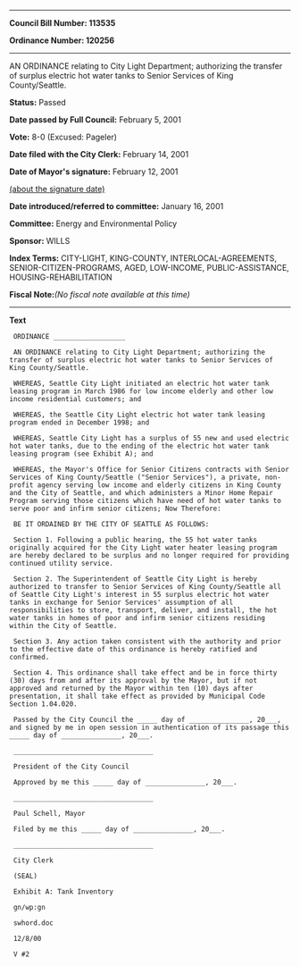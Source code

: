 

********

**Council Bill Number: 113535**
   
**Ordinance Number: 120256**
********

 AN ORDINANCE relating to City Light Department; authorizing the transfer of surplus electric hot water tanks to Senior Services of King County/Seattle.

**Status:** Passed
   
**Date passed by Full Council:** February 5, 2001
   
**Vote:** 8-0 (Excused: Pageler)
   
**Date filed with the City Clerk:** February 14, 2001
   
**Date of Mayor's signature:** February 12, 2001
   
[(about the signature date)](/~public/approvaldate.htm)
   
   
   
**Date introduced/referred to committee:** January 16, 2001
   
**Committee:** Energy and Environmental Policy
   
**Sponsor:** WILLS
   
   
**Index Terms:** CITY-LIGHT, KING-COUNTY, INTERLOCAL-AGREEMENTS, SENIOR-CITIZEN-PROGRAMS, AGED, LOW-INCOME, PUBLIC-ASSISTANCE, HOUSING-REHABILITATION

**Fiscal Note:**_(No fiscal note available at this time)_

********

**Text**
   
```
 ORDINANCE __________________

 AN ORDINANCE relating to City Light Department; authorizing the transfer of surplus electric hot water tanks to Senior Services of King County/Seattle.

 WHEREAS, Seattle City Light initiated an electric hot water tank leasing program in March 1986 for low income elderly and other low income residential customers; and

 WHEREAS, the Seattle City Light electric hot water tank leasing program ended in December 1998; and

 WHEREAS, Seattle City Light has a surplus of 55 new and used electric hot water tanks, due to the ending of the electric hot water tank leasing program (see Exhibit A); and

 WHEREAS, the Mayor's Office for Senior Citizens contracts with Senior Services of King County/Seattle ("Senior Services"), a private, non-profit agency serving low income and elderly citizens in King County and the City of Seattle, and which administers a Minor Home Repair Program serving those citizens which have need of hot water tanks to serve poor and infirm senior citizens; Now Therefore:

 BE IT ORDAINED BY THE CITY OF SEATTLE AS FOLLOWS:

 Section 1. Following a public hearing, the 55 hot water tanks originally acquired for the City Light water heater leasing program are hereby declared to be surplus and no longer required for providing continued utility service.

 Section 2. The Superintendent of Seattle City Light is hereby authorized to transfer to Senior Services of King County/Seattle all of Seattle City Light's interest in 55 surplus electric hot water tanks in exchange for Senior Services' assumption of all responsibilities to store, transport, deliver, and install, the hot water tanks in homes of poor and infirm senior citizens residing within the City of Seattle.

 Section 3. Any action taken consistent with the authority and prior to the effective date of this ordinance is hereby ratified and confirmed.

 Section 4. This ordinance shall take effect and be in force thirty (30) days from and after its approval by the Mayor, but if not approved and returned by the Mayor within ten (10) days after presentation, it shall take effect as provided by Municipal Code Section 1.04.020.

 Passed by the City Council the _____ day of _______________, 20___, and signed by me in open session in authentication of its passage this _____ day of _______________, 20___.

 ___________________________________

 President of the City Council

 Approved by me this _____ day of _______________, 20___.

 ___________________________________

 Paul Schell, Mayor

 Filed by me this _____ day of _______________, 20___.

 ___________________________________

 City Clerk

 (SEAL)

 Exhibit A: Tank Inventory

 gn/wp:gn

 swhord.doc

 12/8/00

 V #2

```
